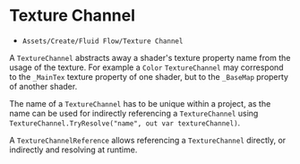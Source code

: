 # Texture Channel

- `Assets/Create/Fluid Flow/Texture Channel`

A `TextureChannel` abstracts away a shader's texture property name from the usage of the texture.
For example a `Color` `TextureChannel` may correspond to the `_MainTex` texture property of one shader, but to the `_BaseMap` property of another shader.

The name of a `TextureChannel` has to be unique within a project, as the name can be used for indirectly referencing a `TextureChannel` using `TextureChannel.TryResolve("name", out var textureChannel)`.

A `TextureChannelReference` allows referencing a `TextureChannel` directly, or indirectly and resolving at runtime.
